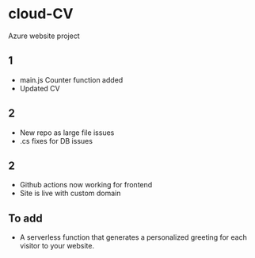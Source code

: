 # cloud-CV
Azure website project

## 1

- main.js Counter function added
- Updated CV

## 2

- New repo as large file issues
- .cs fixes for DB issues

## 2

- Github actions now working for frontend
- Site is live with custom domain


## To add

- A serverless function that generates a personalized greeting for each visitor to your website. 